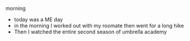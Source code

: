 morning
- today was a ME day
- in the morning I worked out with my roomate then went for a long hike
- Then I watched the entire second season of umbrella academy
